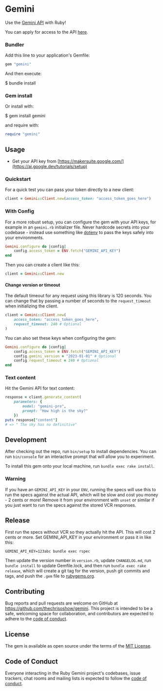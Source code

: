 # Gemini

Use the [Gemini API](https://ai.google.dev/docs) with Ruby!

You can apply for access to the API [here](https://ai.google.dev/tutorials/setup).

### Bundler

Add this line to your application's Gemfile:

```ruby
gem "gemini"
```

And then execute:

$ bundle install

### Gem install

Or install with:

$ gem install gemini

and require with:

```ruby
require "gemini"
```

## Usage

- Get your API key from [https://makersuite.google.com/](https://ai.google.dev/tutorials/setup)

### Quickstart

For a quick test you can pass your token directly to a new client:

```ruby
client = Gemini::Client.new(access_token: "access_token_goes_here")
```

### With Config

For a more robust setup, you can configure the gem with your API keys, for example in an `gemini.rb` initializer file. Never hardcode secrets into your codebase - instead use something like [dotenv](https://github.com/motdotla/dotenv) to pass the keys safely into your environments.

```ruby
Gemini.configure do |config|
    config.access_token = ENV.fetch("GEMINI_API_KEY")
end
```

Then you can create a client like this:

```ruby
client = Gemini::Client.new
```

#### Change version or timeout


The default timeout for any request using this library is 120 seconds. You can change that by passing a number of seconds to the `request_timeout` when initializing the client.

```ruby
client = Gemini::Client.new(
    access_token: "access_token_goes_here",
    request_timeout: 240 # Optional
)
```

You can also set these keys when configuring the gem:

```ruby
Gemini.configure do |config|
    config.access_token = ENV.fetch("GEMINI_API_KEY")
    config.gemini_version = "2023-01-01" # Optional
    config.request_timeout = 240 # Optional
end
```

### Text content

Hit the Gemini API for text content:

```ruby
response = client.generate_content(
    parameters: {
        model: "gemini-pro",
        prompt: "How high is the sky?"
    })
puts response["content"]
# => " The sky has no definitive"
```


## Development

After checking out the repo, run `bin/setup` to install dependencies. You can run `bin/console` for an interactive prompt that will allow you to experiment.

To install this gem onto your local machine, run `bundle exec rake install`.

### Warning

If you have an `GEMINI_API_KEY` in your `ENV`, running the specs will use this to run the specs against the actual API, which will be slow and cost you money - 2 cents or more! Remove it from your environment with `unset` or similar if you just want to run the specs against the stored VCR responses.

## Release

First run the specs without VCR so they actually hit the API. This will cost 2 cents or more. Set GEMINI_API_KEY in your environment or pass it in like this:

```
GEMINI_API_KEY=123abc bundle exec rspec
```

Then update the version number in `version.rb`, update `CHANGELOG.md`, run `bundle install` to update Gemfile.lock, and then run `bundle exec rake release`, which will create a git tag for the version, push git commits and tags, and push the `.gem` file to [rubygems.org](https://rubygems.org).

## Contributing

Bug reports and pull requests are welcome on GitHub at <https://github.com/thechrisoshow/gemini>. This project is intended to be a safe, welcoming space for collaboration, and contributors are expected to adhere to the [code of conduct](https://github.com/thechrisoshow/gemini/blob/main/CODE_OF_CONDUCT.md).

## License

The gem is available as open source under the terms of the [MIT License](https://opensource.org/licenses/MIT).

## Code of Conduct

Everyone interacting in the Ruby Gemini project's codebases, issue trackers, chat rooms and mailing lists is expected to follow the [code of conduct](https://github.com/thechrisoshow/gemini/blob/main/CODE_OF_CONDUCT.md).
